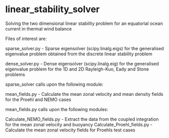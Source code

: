 # linear_stability_solver
Solving the two dimensional linear stability problem for an equatorial ocean current in thermal wind balance


Files of interest are:

sparse_solver.py - Sparse eigensolver (scipy.linalg.eigs) for the generalised eigenvalue problem obtained from the discrete linear stability problem

dense_solver.py - Dense eigensolver (scipy.linalg.eig) for the generalised eigenvalue problem for the 1D and 2D Rayleigh-Kuo, Eady and Stone problems

sparse_solver calls upon the following module:

mean_fields.py - Calculate the mean zonal velocity and mean density fields for the Proehl and NEMO cases

mean_fields.py calls upon the following modules:

Calculate_NEMO_fields.py - Extract the data from the coupled integration for the mean zonal velocity and buoyancy 
Calculate_Proehl_fields.py - Calculate the mean zonal velocity fields for Proehls test cases
